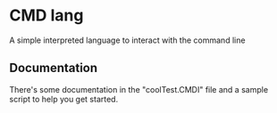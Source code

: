 # CMD lang
A simple interpreted language to interact with the command line

## Documentation
There's some documentation in the "coolTest.CMDI" file and a sample script to help you get started.